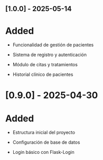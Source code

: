 ## [1.0.0] - 2025-05-14

# Added

* Funcionalidad de gestión de pacientes

* Sistema de registro y autenticación

* Módulo de citas y tratamientos

* Historial clínico de pacientes

# [0.9.0] - 2025-04-30

# Added

* Estructura inicial del proyecto

* Configuración de base de datos

* Login básico con Flask-Login
